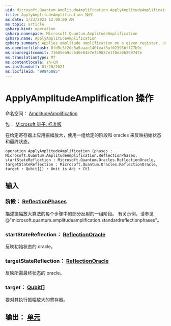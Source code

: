 ```yaml
---
uid: Microsoft.Quantum.AmplitudeAmplification.ApplyAmplitudeAmplification
title: ApplyAmplitudeAmplification 操作
ms.date: 1/23/2021 12:00:00 AM
ms.topic: article
qsharp.kind: operation
qsharp.namespace: Microsoft.Quantum.AmplitudeAmplification
qsharp.name: ApplyAmplitudeAmplification
qsharp.summary: Applies amplitude amplification on a given register, using a given set of phases and oracles to reflect about the initial and final states.
ms.openlocfilehash: 8fd5c3f20c5a5aaae140feaf3af02395bff77b9c
ms.sourcegitcommit: 71605ea9cc630e84e7ef29027e1f0ea06299747e
ms.translationtype: MT
ms.contentlocale: zh-CN
ms.lasthandoff: 01/26/2021
ms.locfileid: "98845885"
---
```

# <a name="applyamplitudeamplification-operation"></a>ApplyAmplitudeAmplification 操作

命名空间： [AmplitudeAmplification](xref:Microsoft.Quantum.AmplitudeAmplification)

包： [Microsoft 量子. 标准版](https://nuget.org/packages/Microsoft.Quantum.Standard)


在给定寄存器上应用振幅放大，使用一组给定的阶段和 oracles 来反映初始状态和最终状态。

```qsharp
operation ApplyAmplitudeAmplification (phases : Microsoft.Quantum.AmplitudeAmplification.ReflectionPhases, startStateReflection : Microsoft.Quantum.Oracles.ReflectionOracle, targetStateReflection : Microsoft.Quantum.Oracles.ReflectionOracle, target : Qubit[]) : Unit is Adj + Ctl
```


## <a name="input"></a>输入

### <a name="phases--reflectionphases"></a>阶段： [ReflectionPhases](xref:Microsoft.Quantum.AmplitudeAmplification.ReflectionPhases)

描述振幅放大算法的每个步骤中的部分反射的一组阶段。 有关示例，请参见 @"microsoft.quantum.amplitudeamplification.standardreflectionphases"。


### <a name="startstatereflection--reflectionoracle"></a>startStateReflection： [ReflectionOracle](xref:Microsoft.Quantum.Oracles.ReflectionOracle)

反映初始状态的 oracle。


### <a name="targetstatereflection--reflectionoracle"></a>targetStateReflection： [ReflectionOracle](xref:Microsoft.Quantum.Oracles.ReflectionOracle)

反映所需最终状态的 oracle。


### <a name="target--qubit"></a>target： [Qubit](xref:microsoft.quantum.lang-ref.qubit)[]

要对其执行振幅放大的寄存器。



## <a name="output--unit"></a>输出： [单元](xref:microsoft.quantum.lang-ref.unit)

